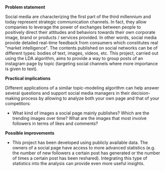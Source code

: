 **Problem statement**

Social media are characterizing the first part of the third millennium and today represent strategic communication channels. In fact, they allow companies to leverage the power of exchanges between people to positively direct their attitudes and behaviors towards their own corporate image, brand or products / services provided. In other words, social media provide detailed real-time feedback from consumers which constitutes real "market intelligence". The contents published on social networks can be of different types: bodies of text, images, videos, etc. This project, carried out using the LDA algorithm, aims to provide a way to group posts of an instagram page by topic (targeting social channels where more importance is given to text).

**Practical implications**

Different applications of a similar topic-modeling algorithm can help answer several questions and support social media managers in their decision-making process by allowing to analyze both your own page and that of your competitors: 

- What kind of images a social page mainly publishes? Which are the trending images over time? What are the images that most involve followers in terms of likes and comments? 

**Possible improvements**

- This project has been developed using publicly available data. The owners of a social page have access to more advanced statistics (e.g. the number of new followers a certain post has generated or the number of times a certain post has been reshared). Integrating this type of statistics into the analysis can provide even more useful insights.
